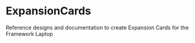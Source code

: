 # ExpansionCards
Reference designs and documentation to create Expansion Cards for the Framework Laptop
